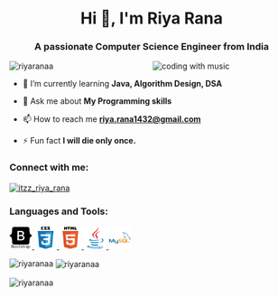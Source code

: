 <h1 align="center">Hi 👋, I'm Riya Rana</h1>
<h3 align="center">A passionate Computer Science Engineer from India</h3>

<img align="right" alt="coding with music" width="250" src="https://i.pinimg.com/originals/e7/26/c7/e726c74ac081eed50feee1433d12c998.gif">
<p align="left"> <img src="https://komarev.com/ghpvc/?username=riyaranaa&label=Profile%20views&color=0e75b6&style=flat" alt="riyaranaa" /> </p>

- 🌱 I’m currently learning **Java, Algorithm Design, DSA**

- 💬 Ask me about **My Programming skills**

- 📫 How to reach me **riya.rana1432@gmail.com**

- ⚡ Fun fact **I will die only once.**

<h3 align="left">Connect with me:</h3>
<p align="left">
<a href="https://instagram.com/itzz_riya_rana" target="blank"><img align="center" src="https://raw.githubusercontent.com/rahuldkjain/github-profile-readme-generator/master/src/images/icons/Social/instagram.svg" alt="itzz_riya_rana" height="30" width="40" /></a>
</p>

<h3 align="left">Languages and Tools:</h3>
<p align="left"> <a href="https://getbootstrap.com" target="_blank" rel="noreferrer"> <img src="https://raw.githubusercontent.com/devicons/devicon/master/icons/bootstrap/bootstrap-plain-wordmark.svg" alt="bootstrap" width="40" height="40"/> </a> <a href="https://www.w3schools.com/css/" target="_blank" rel="noreferrer"> <img src="https://raw.githubusercontent.com/devicons/devicon/master/icons/css3/css3-original-wordmark.svg" alt="css3" width="40" height="40"/> </a> <a href="https://www.w3.org/html/" target="_blank" rel="noreferrer"> <img src="https://raw.githubusercontent.com/devicons/devicon/master/icons/html5/html5-original-wordmark.svg" alt="html5" width="40" height="40"/> </a> <a href="https://www.java.com" target="_blank" rel="noreferrer"> <img src="https://raw.githubusercontent.com/devicons/devicon/master/icons/java/java-original.svg" alt="java" width="40" height="40"/> </a> <a href="https://www.mysql.com/" target="_blank" rel="noreferrer"> <img src="https://raw.githubusercontent.com/devicons/devicon/master/icons/mysql/mysql-original-wordmark.svg" alt="mysql" width="40" height="40"/> </a> </p>

<p><img align="left" src="https://github-readme-stats.vercel.app/api/top-langs?username=riyaranaa&show_icons=true&locale=en&layout=compact" alt="riyaranaa" /></p>

<p>&nbsp;<img align="center" src="https://github-readme-stats.vercel.app/api?username=riyaranaa&show_icons=true&locale=en" alt="riyaranaa" /></p>

<p><img align="center" src="https://github-readme-streak-stats.herokuapp.com/?user=riyaranaa&" alt="riyaranaa" /></p>
